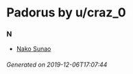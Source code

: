 # Padorus by u/craz_0

### N
* [Nako Sunao](https://github.com/shadow578/Project-Padoru/blob/master/table-of-contents/characters/NakoSunao.md)

###### Generated on 2019-12-06T17:07:44
